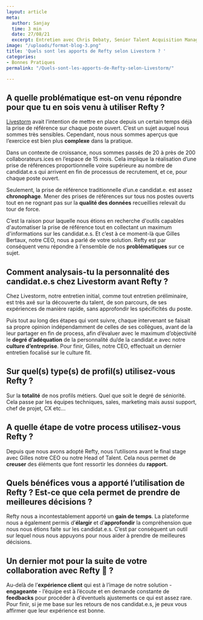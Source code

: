 ```yaml
---
layout: article
meta:
  author: Sanjay
  time: 3 min
  date: 27/08/21
  excerpt: Entretien avec Chris Debaty, Senior Talent Acquisition Manager chez Livestorm
image: "/uploads/format-blog-3.png"
title: 'Quels sont les apports de Refty selon Livestorm ? '
categories:
- Bonnes Pratiques
permalink: "/Quels-sont-les-apports-de-Refty-selon-Livestorm/"

---
```

## A quelle problématique est-on venu répondre pour que tu en sois venu à utiliser Refty ?

[Livestorm]() avait l’intention de mettre en place depuis un certain temps déjà la prise de référence sur chaque poste ouvert. C’est un sujet auquel nous sommes très sensibles. Cependant, nous nous sommes aperçus que l’exercice est bien plus **complexe** dans la pratique.

Dans un contexte de croissance, nous sommes passés de 20 à près de 200 collaborateurs.ices en l’espace de 15 mois. Cela implique la réalisation d’une prise de références proportionnelle voire supérieure au nombre de candidat.e.s qui arrivent en fin de processus de recrutement, et ce, pour chaque poste ouvert.

Seulement, la prise de référence traditionnelle d’un.e candidat.e. est assez **chronophage**. Mener des prises de références sur tous nos postes ouverts tout en ne rognant pas sur la **qualité des données** recueillies relevait du tour de force.

C’est la raison pour laquelle nous étions en recherche d'outils capables d'automatiser la prise de référence tout en collectant un maximum d'informations sur les candidat.e.s. Et c’est à ce moment-là que Gilles Bertaux, notre CEO, nous a parlé de votre solution. Refty est par conséquent venu répondre à l'ensemble de nos **problématiques** sur ce sujet.

## Comment analysais-tu la personnalité des candidat.e.s chez Livestorm avant Refty ?

Chez Livestorm, notre entretien initial, comme tout entretien préliminaire, est très axé sur la découverte du talent, de son parcours, de ses expériences de manière rapide, sans approfondir les spécificités du poste.

Puis tout au long des étapes qui vont suivre, chaque intervenant se faisait sa propre opinion indépendamment  de celles de ses collègues, avant de la leur partager en fin de process,  afin d’évaluer avec le maximum d’objectivité le **degré d’adéquation** de la personnalité du/de la candidat.e avec notre **culture d’entreprise**. Pour finir, Gilles, notre CEO, effectuait un dernier entretien focalisé sur le culture fit.

## Sur quel(s) type(s) de profil(s) utilisez-vous Refty ?

Sur la **totalité** de nos profils métiers. Quel que soit le degré de séniorité. Cela passe par les équipes techniques, sales, marketing mais aussi support, chef de projet, CX etc...

## A quelle étape de votre process utilisez-vous Refty ?

Depuis que nous avons adopté Refty, nous l’utilisons avant le final stage avec Gilles notre CEO ou notre Head of Talent. Cela nous permet de **creuser** des éléments que font ressortir les données du **rapport.**

## Quels bénéfices vous a apporté l’utilisation de Refty ? Est-ce que cela permet de prendre de meilleures décisions ?

Refty nous a incontestablement apporté un **gain de temps**. La plateforme nous a également permis d’**élargir** et d’**approfondir** la compréhension que nous nous étions faite sur les candidat.e.s. C’est par conséquent un outil sur lequel nous nous appuyons pour nous aider à prendre de meilleures décisions.

## Un dernier mot pour la suite de votre collaboration avec Refty 🙂 ?

Au-delà de l’**expérience client** qui est à l’image de notre solution - **engageante** - l’équipe est à l’écoute et en demande constante de **feedbacks** pour procéder à d'éventuels ajustements ce qui est assez rare. Pour finir, si je me base sur les retours de nos candidat.e.s, je peux vous affirmer que leur expérience est bonne.